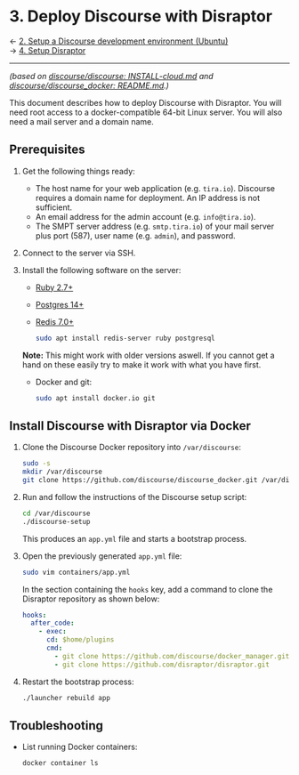 # 3. Deploy Discourse with Disraptor
&larr; [2. Setup a Discourse development environment (Ubuntu)](setup-a-discourse-development-environment-ubuntu.md)<br/>
&rarr; [4. Setup Disraptor](setup-disraptor.md)

---

*(based on [discourse/discourse: INSTALL-cloud.md](https://github.com/discourse/discourse/blob/master/docs/INSTALL-cloud.md) and [discourse/discourse_docker: README.md](https://github.com/discourse/discourse_docker/blob/master/README.md).)*

This document describes how to deploy Discourse with Disraptor. You will need root access to a docker-compatible 64-bit Linux server. You will also need a mail server and a domain name.



## Prerequisites

1. Get the following things ready:

   - The host name for your web application (e.g. `tira.io`). Discourse requires a domain name for deployment. An IP address is not sufficient.
   - An email address for the admin account (e.g. `info@tira.io`).
   - The SMPT server address (e.g. `smtp.tira.io`) of your mail server plus port (587), user name (e.g. `admin`), and password.

2. Connect to the server via SSH.
3. Install the following software on the server:

   - [Ruby 2.7+](https://www.ruby-lang.org/en/downloads/)
   - [Postgres 14+](https://www.postgresql.org/download/)
   - [Redis 7.0+](https://redis.io/download)

     ```sh
     sudo apt install redis-server ruby postgresql
     ```
   **Note:** This might work with older versions aswell. If you cannot get a hand on these easily try to make it work with what you have first.

   - Docker and git:

     ```sh
     sudo apt install docker.io git
     ```



## Install Discourse with Disraptor via Docker

1. Clone the Discourse Docker repository into `/var/discourse`:

   ```sh
   sudo -s
   mkdir /var/discourse
   git clone https://github.com/discourse/discourse_docker.git /var/discourse
   ```

2. Run and follow the instructions of the Discourse setup script:

   ```sh
   cd /var/discourse
   ./discourse-setup
   ```

   This produces an `app.yml` file and starts a bootstrap process.

3. Open the previously generated `app.yml` file:

   ```sh
   sudo vim containers/app.yml
   ```

   In the section containing the `hooks` key, add a command to clone the Disraptor repository as shown below:

   ```yaml
   hooks:
     after_code:
       - exec:
         cd: $home/plugins
         cmd:
           - git clone https://github.com/discourse/docker_manager.git
           - git clone https://github.com/disraptor/disraptor.git
   ```

4. Restart the bootstrap process:

   ```sh
   ./launcher rebuild app
   ```



## Troubleshooting

- List running Docker containers:

  ```sh
  docker container ls
  ```
